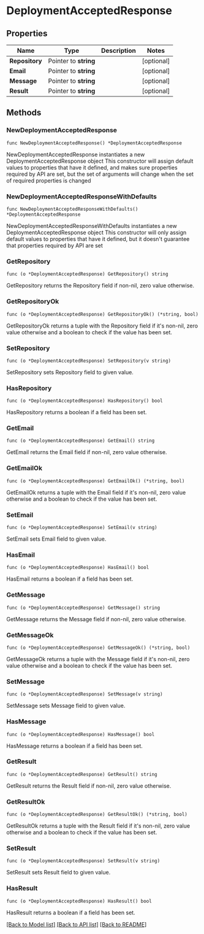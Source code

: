 # DeploymentAcceptedResponse

## Properties

Name | Type | Description | Notes
------------ | ------------- | ------------- | -------------
**Repository** | Pointer to **string** |  | [optional] 
**Email** | Pointer to **string** |  | [optional] 
**Message** | Pointer to **string** |  | [optional] 
**Result** | Pointer to **string** |  | [optional] 

## Methods

### NewDeploymentAcceptedResponse

`func NewDeploymentAcceptedResponse() *DeploymentAcceptedResponse`

NewDeploymentAcceptedResponse instantiates a new DeploymentAcceptedResponse object
This constructor will assign default values to properties that have it defined,
and makes sure properties required by API are set, but the set of arguments
will change when the set of required properties is changed

### NewDeploymentAcceptedResponseWithDefaults

`func NewDeploymentAcceptedResponseWithDefaults() *DeploymentAcceptedResponse`

NewDeploymentAcceptedResponseWithDefaults instantiates a new DeploymentAcceptedResponse object
This constructor will only assign default values to properties that have it defined,
but it doesn't guarantee that properties required by API are set

### GetRepository

`func (o *DeploymentAcceptedResponse) GetRepository() string`

GetRepository returns the Repository field if non-nil, zero value otherwise.

### GetRepositoryOk

`func (o *DeploymentAcceptedResponse) GetRepositoryOk() (*string, bool)`

GetRepositoryOk returns a tuple with the Repository field if it's non-nil, zero value otherwise
and a boolean to check if the value has been set.

### SetRepository

`func (o *DeploymentAcceptedResponse) SetRepository(v string)`

SetRepository sets Repository field to given value.

### HasRepository

`func (o *DeploymentAcceptedResponse) HasRepository() bool`

HasRepository returns a boolean if a field has been set.

### GetEmail

`func (o *DeploymentAcceptedResponse) GetEmail() string`

GetEmail returns the Email field if non-nil, zero value otherwise.

### GetEmailOk

`func (o *DeploymentAcceptedResponse) GetEmailOk() (*string, bool)`

GetEmailOk returns a tuple with the Email field if it's non-nil, zero value otherwise
and a boolean to check if the value has been set.

### SetEmail

`func (o *DeploymentAcceptedResponse) SetEmail(v string)`

SetEmail sets Email field to given value.

### HasEmail

`func (o *DeploymentAcceptedResponse) HasEmail() bool`

HasEmail returns a boolean if a field has been set.

### GetMessage

`func (o *DeploymentAcceptedResponse) GetMessage() string`

GetMessage returns the Message field if non-nil, zero value otherwise.

### GetMessageOk

`func (o *DeploymentAcceptedResponse) GetMessageOk() (*string, bool)`

GetMessageOk returns a tuple with the Message field if it's non-nil, zero value otherwise
and a boolean to check if the value has been set.

### SetMessage

`func (o *DeploymentAcceptedResponse) SetMessage(v string)`

SetMessage sets Message field to given value.

### HasMessage

`func (o *DeploymentAcceptedResponse) HasMessage() bool`

HasMessage returns a boolean if a field has been set.

### GetResult

`func (o *DeploymentAcceptedResponse) GetResult() string`

GetResult returns the Result field if non-nil, zero value otherwise.

### GetResultOk

`func (o *DeploymentAcceptedResponse) GetResultOk() (*string, bool)`

GetResultOk returns a tuple with the Result field if it's non-nil, zero value otherwise
and a boolean to check if the value has been set.

### SetResult

`func (o *DeploymentAcceptedResponse) SetResult(v string)`

SetResult sets Result field to given value.

### HasResult

`func (o *DeploymentAcceptedResponse) HasResult() bool`

HasResult returns a boolean if a field has been set.


[[Back to Model list]](../README.md#documentation-for-models) [[Back to API list]](../README.md#documentation-for-api-endpoints) [[Back to README]](../README.md)


